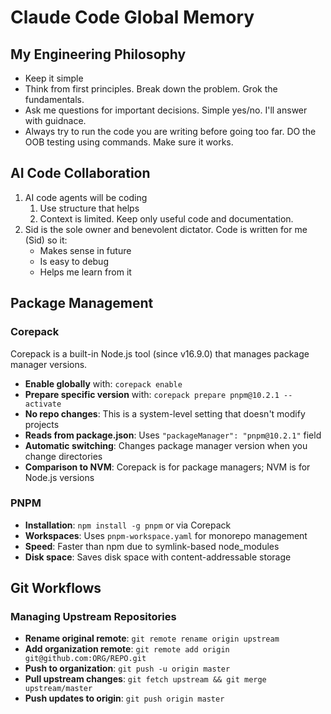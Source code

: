 # Claude Code Global Memory

## My Engineering Philosophy
- Keep it simple
- Think from first principles. Break down the problem. Grok the fundamentals. 
- Ask me questions for important decisions. Simple yes/no. I'll answer with guidnace.
- Always try to run the code you are writing before going too far. DO the OOB testing using commands. Make sure it works.

## AI Code Collaboration

1. AI code agents will be coding
   1. Use structure that helps
   2. Context is limited. Keep only useful code and documentation.
2. Sid is the sole owner and benevolent dictator. Code is written for me (Sid) so it:
   - Makes sense in future
   - Is easy to debug
   - Helps me learn from it

## Package Management

### Corepack

Corepack is a built-in Node.js tool (since v16.9.0) that manages package manager versions.

- **Enable globally** with: `corepack enable`
- **Prepare specific version** with: `corepack prepare pnpm@10.2.1 --activate`
- **No repo changes**: This is a system-level setting that doesn't modify projects
- **Reads from package.json**: Uses `"packageManager": "pnpm@10.2.1"` field
- **Automatic switching**: Changes package manager version when you change directories
- **Comparison to NVM**: Corepack is for package managers; NVM is for Node.js versions

### PNPM

- **Installation**: `npm install -g pnpm` or via Corepack
- **Workspaces**: Uses `pnpm-workspace.yaml` for monorepo management
- **Speed**: Faster than npm due to symlink-based node_modules
- **Disk space**: Saves disk space with content-addressable storage

## Git Workflows

### Managing Upstream Repositories

- **Rename original remote**: `git remote rename origin upstream`
- **Add organization remote**: `git remote add origin git@github.com:ORG/REPO.git`
- **Push to organization**: `git push -u origin master`
- **Pull upstream changes**: `git fetch upstream && git merge upstream/master`
- **Push updates to origin**: `git push origin master`